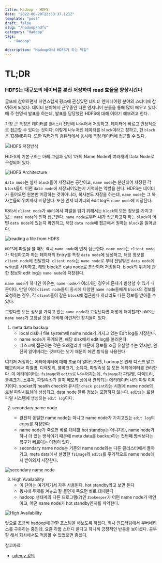 ```yaml
---
title: Hadoop - HDFS
date: "2022-06-20T22:53:37.121Z"
template: "post"
draft: false
slug: "/hadoop/hdfs"
category: "Hadoop"
tags:
  - "Hadoop"

description: "Hadoop에서 HDFS가 하는 역할"
---
```


# TL;DR

### HDFS는 대규모의 데이터를 분산 저장하여 read 효율을 향상시킨다

글또에 참여하면서 자연스럽게 평소에 관심있던 데이터 엔지니어링 분야의 스터디에 참여하게 되었다. 데이터 분야에서 근무중인 다른 엔지니어 분들을 통해 많이 배우고 있다. 매 주 한명씩 발표를 하는데, 발표를 담당했던 HDFS에 대해 이야기 해보려고 한다.

가장 큰 특징은 데이터를 `클러스터` 전반에 나누어서 저장하고. 데이터에 빠르고 안정적으로 접근할 수 있다는 것이다. 이렇게 나누어진 데이터를 `block`이라고 칭하고, 한 `block`은 128MB이다. 또한 여러개의 컴퓨터에서 동시에 특정 데이터에 접근할 수 있다.

![HDFS 저장방식](https://i.imgur.com/m8rGbKK.png)

HDFS의 기본구조는 아래 그림과 같이 1개의 Name Node와 여러개의 Data Node로 구성되어 있다.

![HDFS Architecture](https://i.imgur.com/8o8HG7B.png)

`data node`는 실제 `block`들이 저장되는 공간이고, `name node`는 분산되어 저장된 각 `block`들이 어떤 `data node`에 저장되어있는지 기억하는 역할을 한다. HDFS는 데이터가 들어오면 원본만 저장하는 것이아니라, 복사본도 저장을 하는데, `name node`는 그 복사본들의 위치까지 저장한다. 또한 언제 데이터의 edit log도 `name node`에 저장된다.

따라서 `client node`가 `HDFS`에서 파일을 읽기 위해서는 `block`의 모든 정보를 가지고 있는 `name node`에 먼저 접근한다. `name node`로부터 내가 접근하고자 하는 `block`이 어떤 `data node`에 있는지 확인하고, 해당 `data node`에 접근해서 원하는 `block`을 읽어낸다.

![reading a file from HDFS](https://i.imgur.com/dXbyswZ.png)

`HDFS`에 파일을 쓸 때도 역시 `name node`에 먼저 접근한다. `name node`는 `client node`가 작성하고자 하는 데이터의 Entry를 특정 `data node`에 생성하고, 해당 정보를 `client node`에 전달한다. `client node`는 `name node`로 부터 전달받은 `data node`에 write를 시작하고, 해당 block은 data node로 분산되어 저장된다. block의 위치에 관한 정보와 edit log는 `name node`에 저장된다.

`name node`가 하나인 이유는, `name node`가 여러개인 경우에 문제가 발생할 수 있기 때문이다. 만일 여러 `client node`들이 동시에 다양한 `name node`들에게 `block`의 정보를 요청하는 경우, 각 `client`들이 같은 `block`에 접근한다 하더라도 다른 정보를 받아올 수 있다.

그렇다면 모든 정보를 가지고 있는 `name node`가 고장난다면 어떻게 해야할까? `HDFS`는 `name node`가 고장날 것을 대비해 이런저런 장치들이 있다.

1. meta data backup
   - local disk나 file system에 name node가 가지고 있는 Edit log를 저장한다.
   - name node가 죽게되면, 해당 disk에서 edit log를 불러온다.
   - 디스크에 접근하는 것은 오래걸리기 때문에 정보를 조금 유실할 수는 있지만, 완전히 잃어버리는 것보다는 낫기 때문이 에런 방식을 사용한다

여기저 저장하는 메타데이터에 대해 조금 더 알아보자면, hadoop은 원래 디스크 말고 메모리에서 파일명, 디렉토리, 블록크기, 소유자, 파일속성 등 모든 메타데이터를 관리한다. 이 메타데이터는 `fsimage`와 `edits`로 나누어지는데, `fsimage`가 파일명, 디렉토리, 블록크기, 소유자, 파일속성과 같이 메모리 상에서 관리되는 메타데이터 내의 파일 이미지이다. socket의 health check와 유사한 `check point`라는 시점에 name node의 로컬 파일시트템에 생성되고, data node 블록 정보는 포함하지 않는다. `edits`는 로컬 파일 시스템에 생성되는 `edit log`이다.


2. secondary name node

   - 완전히 동일한 name node는 아니고 name node가 가지고있는 `edit log`의 copy를 저장한다
   - name node가 죽으면 바로 대체할 hot standby는 아니지만, name node가 하나 더 있는 방식이기 때문에 meta data를 backup하는 첫번째 방식보다는 복구가 빠르다는 이점이 있다.
   - secondary name node는 기존의 name node와는 다른 클러스터에서 돌아가고, meta data에서 설명한 `fsimage`와 `edits`를 주기적으로 name node에서 받아와서 저장한다.

![secondary name node](https://i.imgur.com/2tH3Fbj.png)

3. High Availability
   - 이 단어는 여기저기서 자주 사용된다. hot standby라고 보면 된다
   - 동시에 두개를 켜놓고 잘 돌던게 죽으면 바로 대체한다
   - hadoop 생태계의 다른 프로그램(?)인 `Zookeeper`가 어떤 name node가 메인이고, 어떤 name node가 hot standby인지를 파악한다.

![High Availability](https://i.imgur.com/nsul5YQ.png)

앞으로 조금씩 hadoop에 관한 포스팅을 해보도록 하겠다. 회사 인프라팀에서 쿠버네티스를 구축하는 중인데, 요즘 하둡 스터디 한다고 하니까 긍정적인 반응을 보이셨다. 공부 잘 해서 회사에서도 적용할 수 있었으면 좋겠다.

참고자료

- [udemy 강의](https://www.udemy.com/course/best-hadoop/learn/lecture/28318946?start=30#overview)
